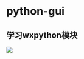 # python-gui
## 学习wxpython模块
[![](https://image.kalifun.top/upload/1901/ead8e78517917ab1.png)](https://image.kalifun.top/upload/1901/ead8e78517917ab1.png)
